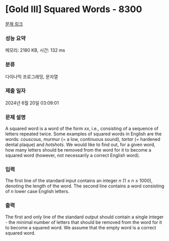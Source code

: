 # [Gold III] Squared Words - 8300 

[문제 링크](https://www.acmicpc.net/problem/8300) 

### 성능 요약

메모리: 2180 KB, 시간: 132 ms

### 분류

다이나믹 프로그래밍, 문자열

### 제출 일자

2024년 6월 20일 03:09:01

### 문제 설명

<p>A squared word is a word of the form <em>xx</em>, i.e., consisting of a sequence of letters repeated twice. Some examples of squared words in English are the words: <i>couscous</i>, <i>murmur</i> (= a low, continuous sound), <i>tartar</i> (= hardened dental plaque) and <i>hotshots</i>. We would like to find out, for a given word, how many letters should be removed from the word for it to become a squared word (however, not necessarily a correct English word).</p>

### 입력 

 <p>The first line of the standard input contains an integer <em>n</em> (1 ≤ <em>n</em> ≤ 1000), denoting the length of the word. The second line contains a word consisting of <em>n</em> lower case English letters.</p>

### 출력 

 <p>The first and only line of the standard output should contain a single integer - the minimal number of letters that should be removed from the word for it to become a squared word. We assume that the empty word is a correct squared word.</p>

